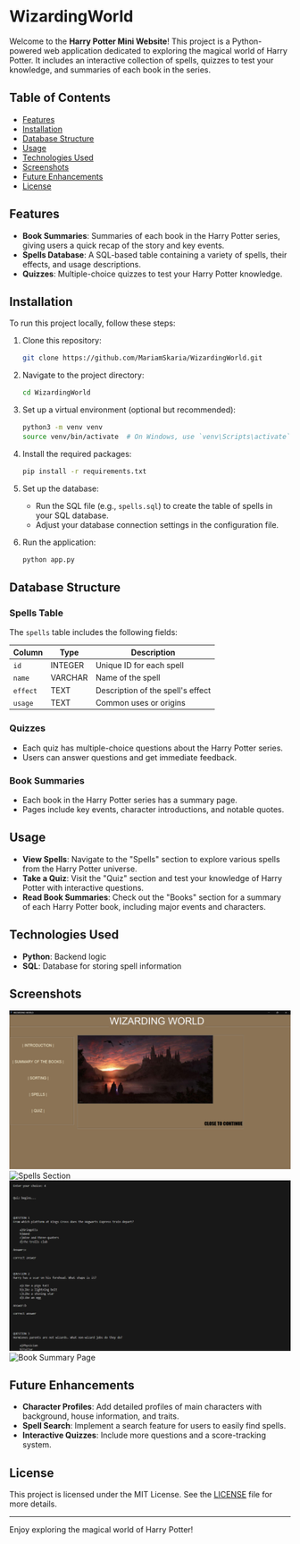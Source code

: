 # WizardingWorld

Welcome to the **Harry Potter Mini Website**! This project is a Python-powered web application dedicated to exploring the magical world of Harry Potter. It includes an interactive collection of spells, quizzes to test your knowledge, and summaries of each book in the series.

## Table of Contents
- [Features](#features)
- [Installation](#installation)
- [Database Structure](#database-structure)
- [Usage](#usage)
- [Technologies Used](#technologies-used)
- [Screenshots](#screenshots)
- [Future Enhancements](#future-enhancements)
- [License](#license)

## Features

- **Book Summaries**: Summaries of each book in the Harry Potter series, giving users a quick recap of the story and key events.
- **Spells Database**: A SQL-based table containing a variety of spells, their effects, and usage descriptions.
- **Quizzes**: Multiple-choice quizzes to test your Harry Potter knowledge.

## Installation

To run this project locally, follow these steps:

1. Clone this repository:
    ```bash
    git clone https://github.com/MariamSkaria/WizardingWorld.git
    ```

2. Navigate to the project directory:
    ```bash
    cd WizardingWorld
    ```

3. Set up a virtual environment (optional but recommended):
    ```bash
    python3 -m venv venv
    source venv/bin/activate  # On Windows, use `venv\Scripts\activate`
    ```

4. Install the required packages:
    ```bash
    pip install -r requirements.txt
    ```

5. Set up the database:
    - Run the SQL file (e.g., `spells.sql`) to create the table of spells in your SQL database.
    - Adjust your database connection settings in the configuration file.

6. Run the application:
    ```bash
    python app.py
    ```
## Database Structure

### Spells Table
The `spells` table includes the following fields:

| Column         | Type         | Description                      |
|----------------|--------------|----------------------------------|
| `id`           | INTEGER      | Unique ID for each spell        |
| `name`         | VARCHAR      | Name of the spell                |
| `effect`       | TEXT         | Description of the spell's effect|
| `usage`        | TEXT         | Common uses or origins          |

### Quizzes
- Each quiz has multiple-choice questions about the Harry Potter series.
- Users can answer questions and get immediate feedback.

### Book Summaries
- Each book in the Harry Potter series has a summary page.
- Pages include key events, character introductions, and notable quotes.

## Usage

- **View Spells**: Navigate to the "Spells" section to explore various spells from the Harry Potter universe.
- **Take a Quiz**: Visit the "Quiz" section and test your knowledge of Harry Potter with interactive questions.
- **Read Book Summaries**: Check out the "Books" section for a summary of each Harry Potter book, including major events and characters.

## Technologies Used

- **Python**: Backend logic
- **SQL**: Database for storing spell information

## Screenshots

![Homepage](Images/homepage.png)
![Spells Section](images/spells-section.png)
![Quiz Page](images/quiz-page.png)
![Book Summary Page](images/book-summary-page.png)

## Future Enhancements

- **Character Profiles**: Add detailed profiles of main characters with background, house information, and traits.
- **Spell Search**: Implement a search feature for users to easily find spells.
- **Interactive Quizzes**: Include more questions and a score-tracking system.

## License

This project is licensed under the MIT License. See the [LICENSE](LICENSE) file for more details.

---

Enjoy exploring the magical world of Harry Potter!
